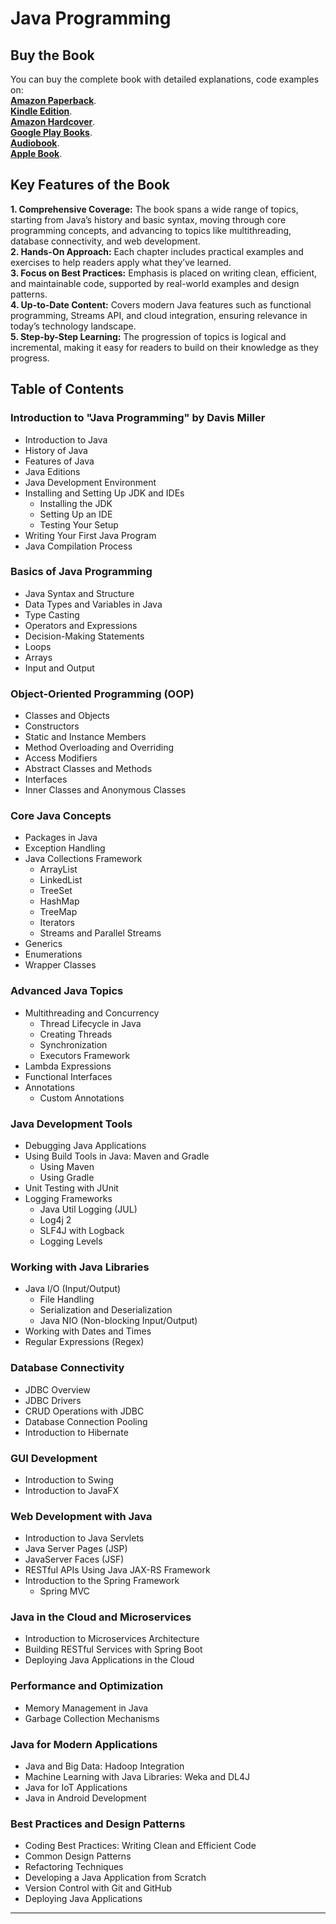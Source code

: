 # Java Programming

## Buy the Book

You can buy the complete book with detailed explanations, code examples on:  
**[Amazon Paperback](https://www.amazon.com/dp/B0DPSPLT1G)**.  
**[Kindle Edition](https://www.amazon.com/dp/B0DPQW7SVF)**.  
**[Amazon Hardcover](https://www.amazon.com/dp/B0DPSLG386)**.  
**[Google Play Books](https://play.google.com/store/books/details?id=aXc2EQAAQBAJ)**.  
**[Audiobook](https://play.google.com/store/audiobooks/details?id=AQAAAEDyI1ljuM)**.  
**[Apple Book](https://books.apple.com/us/book/java-programming/id6739140411)**.  

## Key Features of the Book
**1.	Comprehensive Coverage:** The book spans a wide range of topics, starting from Java’s history and basic syntax, moving through core programming concepts, and advancing to topics like multithreading, database connectivity, and web development.  
**2.	Hands-On Approach:** Each chapter includes practical examples and exercises to help readers apply what they’ve learned.  
**3.	Focus on Best Practices:** Emphasis is placed on writing clean, efficient, and maintainable code, supported by real-world examples and design patterns.  
**4.	Up-to-Date Content:** Covers modern Java features such as functional programming, Streams API, and cloud integration, ensuring relevance in today’s technology landscape.  
**5.	Step-by-Step Learning:** The progression of topics is logical and incremental, making it easy for readers to build on their knowledge as they progress.  


## Table of Contents

### Introduction to "Java Programming" by Davis Miller
- Introduction to Java
- History of Java
- Features of Java
- Java Editions
- Java Development Environment
- Installing and Setting Up JDK and IDEs
  - Installing the JDK
  - Setting Up an IDE
  - Testing Your Setup
- Writing Your First Java Program
- Java Compilation Process

### Basics of Java Programming
- Java Syntax and Structure
- Data Types and Variables in Java
- Type Casting
- Operators and Expressions
- Decision-Making Statements
- Loops
- Arrays
- Input and Output

### Object-Oriented Programming (OOP)
- Classes and Objects
- Constructors
- Static and Instance Members
- Method Overloading and Overriding
- Access Modifiers
- Abstract Classes and Methods
- Interfaces
- Inner Classes and Anonymous Classes

### Core Java Concepts
- Packages in Java
- Exception Handling
- Java Collections Framework
  - ArrayList
  - LinkedList
  - TreeSet
  - HashMap
  - TreeMap
  - Iterators
  - Streams and Parallel Streams
- Generics
- Enumerations
- Wrapper Classes

### Advanced Java Topics
- Multithreading and Concurrency
  - Thread Lifecycle in Java
  - Creating Threads
  - Synchronization
  - Executors Framework
- Lambda Expressions
- Functional Interfaces
- Annotations
  - Custom Annotations

### Java Development Tools
- Debugging Java Applications
- Using Build Tools in Java: Maven and Gradle
  - Using Maven
  - Using Gradle
- Unit Testing with JUnit
- Logging Frameworks
  - Java Util Logging (JUL)
  - Log4j 2
  - SLF4J with Logback
  - Logging Levels

### Working with Java Libraries
- Java I/O (Input/Output)
  - File Handling
  - Serialization and Deserialization
  - Java NIO (Non-blocking Input/Output)
- Working with Dates and Times
- Regular Expressions (Regex)

### Database Connectivity
- JDBC Overview
- JDBC Drivers
- CRUD Operations with JDBC
- Database Connection Pooling
- Introduction to Hibernate

### GUI Development
- Introduction to Swing
- Introduction to JavaFX

### Web Development with Java
- Introduction to Java Servlets
- Java Server Pages (JSP)
- JavaServer Faces (JSF)
- RESTful APIs Using Java JAX-RS Framework
- Introduction to the Spring Framework
  - Spring MVC

### Java in the Cloud and Microservices
- Introduction to Microservices Architecture
- Building RESTful Services with Spring Boot
- Deploying Java Applications in the Cloud

### Performance and Optimization
- Memory Management in Java
- Garbage Collection Mechanisms

### Java for Modern Applications
- Java and Big Data: Hadoop Integration
- Machine Learning with Java Libraries: Weka and DL4J
- Java for IoT Applications
- Java in Android Development

### Best Practices and Design Patterns
- Coding Best Practices: Writing Clean and Efficient Code
- Common Design Patterns
- Refactoring Techniques
- Developing a Java Application from Scratch
- Version Control with Git and GitHub
- Deploying Java Applications

---

